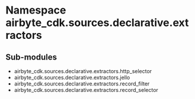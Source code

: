 Namespace airbyte_cdk.sources.declarative.extractors
====================================================

Sub-modules
-----------
* airbyte_cdk.sources.declarative.extractors.http_selector
* airbyte_cdk.sources.declarative.extractors.jello
* airbyte_cdk.sources.declarative.extractors.record_filter
* airbyte_cdk.sources.declarative.extractors.record_selector